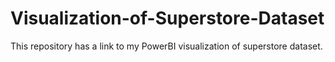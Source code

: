 # Visualization-of-Superstore-Dataset
This repository has a link to my PowerBI visualization of superstore dataset.
